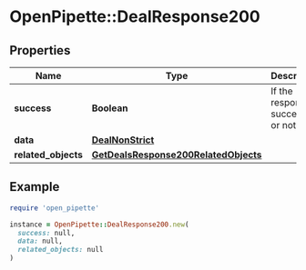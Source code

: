 # OpenPipette::DealResponse200

## Properties

| Name | Type | Description | Notes |
| ---- | ---- | ----------- | ----- |
| **success** | **Boolean** | If the response is successful or not | [optional] |
| **data** | [**DealNonStrict**](DealNonStrict.md) |  | [optional] |
| **related_objects** | [**GetDealsResponse200RelatedObjects**](GetDealsResponse200RelatedObjects.md) |  | [optional] |

## Example

```ruby
require 'open_pipette'

instance = OpenPipette::DealResponse200.new(
  success: null,
  data: null,
  related_objects: null
)
```

